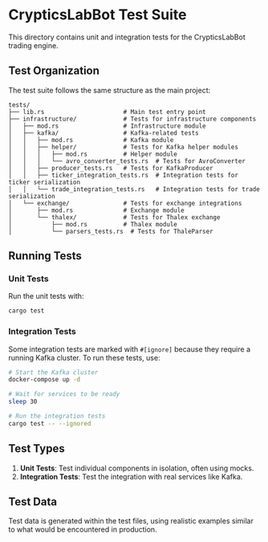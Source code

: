 # CrypticsLabBot Test Suite

This directory contains unit and integration tests for the CrypticsLabBot trading engine.

## Test Organization

The test suite follows the same structure as the main project:

```
tests/
├── lib.rs                      # Main test entry point
├── infrastructure/             # Tests for infrastructure components
│   ├── mod.rs                  # Infrastructure module
│   ├── kafka/                  # Kafka-related tests
│   │   ├── mod.rs              # Kafka module
│   │   ├── helper/             # Tests for Kafka helper modules
│   │   │   ├── mod.rs          # Helper module
│   │   │   └── avro_converter_tests.rs  # Tests for AvroConverter
│   │   ├── producer_tests.rs   # Tests for KafkaProducer
│   │   ├── ticker_integration_tests.rs  # Integration tests for ticker serialization
│   │   └── trade_integration_tests.rs   # Integration tests for trade serialization
│   └── exchange/               # Tests for exchange integrations
│       ├── mod.rs              # Exchange module
│       └── thalex/             # Tests for Thalex exchange
│           ├── mod.rs          # Thalex module
│           └── parsers_tests.rs  # Tests for ThaleParser
```

## Running Tests

### Unit Tests

Run the unit tests with:

```bash
cargo test
```

### Integration Tests

Some integration tests are marked with `#[ignore]` because they require a running Kafka cluster. To run these tests, use:

```bash
# Start the Kafka cluster
docker-compose up -d

# Wait for services to be ready
sleep 30

# Run the integration tests
cargo test -- --ignored
```

## Test Types

1. **Unit Tests**: Test individual components in isolation, often using mocks.
2. **Integration Tests**: Test the integration with real services like Kafka.

## Test Data

Test data is generated within the test files, using realistic examples similar to what would be encountered in production.
